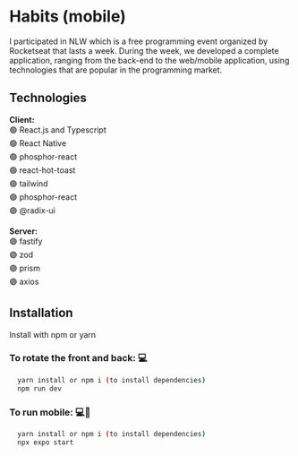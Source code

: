 # Habits (mobile)

I participated in NLW which is a free programming event organized by Rocketseat that lasts a week. During the week, we developed a complete application, ranging from the back-end to the web/mobile application, using technologies that are popular in the programming market.

## Technologies

**Client:** <br/>
🟢 React.js and Typescript <br/>
🟢 React Native <br/>
🟢 phosphor-react <br/>
🟢 react-hot-toast <br/>
🟢 tailwind <br/>
🟢 phosphor-react <br/>
🟢 @radix-ui

**Server:** <br/>
🟣 fastify <br/>
🟣 zod <br/>
🟣 prism <br/>
🟣 axios


## Installation

Install with npm or yarn

### To rotate the front and back: 💻
```bash
  yarn install or npm i (to install dependencies)
  npm run dev
```

### To run mobile: 💻📲
```bash
  yarn install or npm i (to install dependencies)
  npx expo start
```
